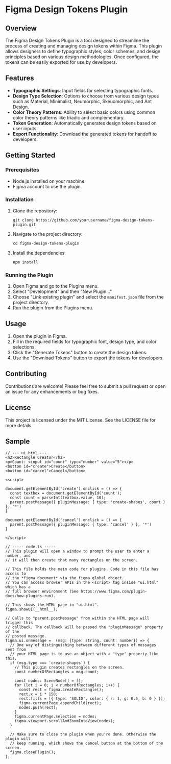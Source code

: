 # Figma Design Tokens Plugin

## Overview
The Figma Design Tokens Plugin is a tool designed to streamline the process of creating and managing design tokens within Figma. This plugin allows designers to define typographic styles, color schemes, and design principles based on various design methodologies. Once configured, the tokens can be easily exported for use by developers.

## Features
- **Typographic Settings**: Input fields for selecting typographic fonts.
- **Design Type Selection**: Options to choose from various design types such as Material, Minimalist, Neumorphic, Skeuomorphic, and Ant Design.
- **Color Theory Patterns**: Ability to select basic colors using common color theory patterns like triadic and complementary.
- **Token Generation**: Automatically generates design tokens based on user inputs.
- **Export Functionality**: Download the generated tokens for handoff to developers.

## Getting Started

### Prerequisites
- Node.js installed on your machine.
- Figma account to use the plugin.

### Installation
1. Clone the repository:
   ```
   git clone https://github.com/yourusername/figma-design-tokens-plugin.git
   ```
2. Navigate to the project directory:
   ```
   cd figma-design-tokens-plugin
   ```
3. Install the dependencies:
   ```
   npm install
   ```

### Running the Plugin
1. Open Figma and go to the Plugins menu.
2. Select "Development" and then "New Plugin..."
3. Choose "Link existing plugin" and select the `manifest.json` file from the project directory.
4. Run the plugin from the Plugins menu.

## Usage
1. Open the plugin in Figma.
2. Fill in the required fields for typographic font, design type, and color selections.
3. Click the "Generate Tokens" button to create the design tokens.
4. Use the "Download Tokens" button to export the tokens for developers.

## Contributing
Contributions are welcome! Please feel free to submit a pull request or open an issue for any enhancements or bug fixes.

## License
This project is licensed under the MIT License. See the LICENSE file for more details.

## Sample

```
// --- ui.html ---
<h2>Rectangle Creator</h2>
<p>Count: <input id="count" type="number" value="5"></p>
<button id="create">Create</button>
<button id="cancel">Cancel</button>

<script>

document.getElementById('create').onclick = () => {
  const textbox = document.getElementById('count');
  const count = parseInt(textbox.value, 10);
  parent.postMessage({ pluginMessage: { type: 'create-shapes', count } }, '*')
}

document.getElementById('cancel').onclick = () => {
  parent.postMessage({ pluginMessage: { type: 'cancel' } }, '*')
}

</script>

// ----- code.ts -----
// This plugin will open a window to prompt the user to enter a number, and
// it will then create that many rectangles on the screen.

// This file holds the main code for plugins. Code in this file has access to
// the *figma document* via the figma global object.
// You can access browser APIs in the <script> tag inside "ui.html" which has a
// full browser environment (See https://www.figma.com/plugin-docs/how-plugins-run).

// This shows the HTML page in "ui.html".
figma.showUI(__html__);

// Calls to "parent.postMessage" from within the HTML page will trigger this
// callback. The callback will be passed the "pluginMessage" property of the
// posted message.
figma.ui.onmessage =  (msg: {type: string, count: number}) => {
  // One way of distinguishing between different types of messages sent from
  // your HTML page is to use an object with a "type" property like this.
  if (msg.type === 'create-shapes') {
    // This plugin creates rectangles on the screen.
    const numberOfRectangles = msg.count;

    const nodes: SceneNode[] = [];
    for (let i = 0; i < numberOfRectangles; i++) {
      const rect = figma.createRectangle();
      rect.x = i * 150;
      rect.fills = [{ type: 'SOLID', color: { r: 1, g: 0.5, b: 0 } }];
      figma.currentPage.appendChild(rect);
      nodes.push(rect);
    }
    figma.currentPage.selection = nodes;
    figma.viewport.scrollAndZoomIntoView(nodes);
  }

  // Make sure to close the plugin when you're done. Otherwise the plugin will
  // keep running, which shows the cancel button at the bottom of the screen.
  figma.closePlugin();
};

```